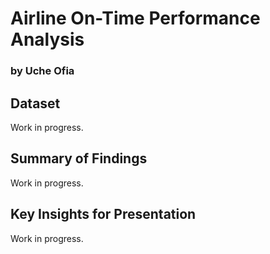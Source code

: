 # Airline On-Time Performance Analysis
### by Uche Ofia


## Dataset

Work in progress.

## Summary of Findings

Work in progress.

## Key Insights for Presentation

Work in progress.
